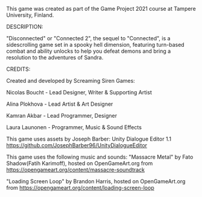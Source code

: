 This game was created as part of the Game Project 2021 course at Tampere University, Finland.

DESCRIPTION:

"Disconnected" or "Connected 2", the sequel to "Connected", is a sidescrolling game set in a spooky hell dimension, featuring turn-based combat and ability unlocks to help you defeat demons and bring a resolution to the adventures of Sandra.

CREDITS:

Created and developed by Screaming Siren Games:

Nicolas Boucht - Lead Designer, Writer & Supporting Artist

Alina Plokhova - Lead Artist & Art Designer

Kamran Akbar - Lead Programmer, Designer

Laura Launonen - Programmer, Music & Sound Effects


This game uses assets by Joseph Barber:
Unity Dialogue Editor 1.1 https://github.com/JosephBarber96/UnityDialogueEditor

This game uses the following music and sounds:
"Massacre Metal" by Fato Shadow(Fatih Karimoff), hosted on OpenGameArt.org from https://opengameart.org/content/massacre-soundtrack

"Loading Screen Loop" by Brandon Harris, hosted on OpenGameArt.org from https://opengameart.org/content/loading-screen-loop
